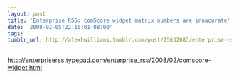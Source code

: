```yaml
---
layout: post
title: 'Enterprise RSS: comScore widget matrix numbers are innacurate'
date: '2008-02-05T22:16:01-08:00'
tags: 
tumblr_url: http://alexhwilliams.tumblr.com/post/25632083/enterprise-rss-comscore-widget-matrix-numbers-are
---
```

<p><a href="http://enterpriserss.typepad.com/enterprise_rss/2008/02/comscore-widget.html">http://enterpriserss.typepad.com/enterprise_rss/2008/02/comscore-widget.html</a></p>
